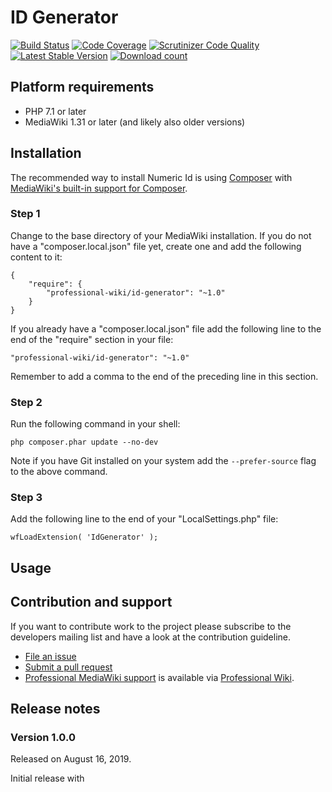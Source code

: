 # ID Generator

[![Build Status](https://travis-ci.org/ProfessionalWiki/IdGenerator.svg?branch=master)](https://travis-ci.org/ProfessionalWiki/IdGenerator)
[![Code Coverage](https://scrutinizer-ci.com/g/ProfessionalWiki/IdGenerator/badges/coverage.png?b=master)](https://scrutinizer-ci.com/g/ProfessionalWiki/IdGenerator/?branch=master)
[![Scrutinizer Code Quality](https://scrutinizer-ci.com/g/ProfessionalWiki/IdGenerator/badges/quality-score.png?b=master)](https://scrutinizer-ci.com/g/ProfessionalWiki/IdGenerator/?branch=master)
[![Latest Stable Version](https://poser.pugx.org/professional-wiki/id-generator/version.png)](https://packagist.org/packages/professional-wiki/id-generator)
[![Download count](https://poser.pugx.org/professional-wiki/id-generator/d/total.png)](https://packagist.org/packages/professional-wiki/id-generator)



## Platform requirements

* PHP 7.1 or later
* MediaWiki 1.31 or later (and likely also older versions)

## Installation

The recommended way to install Numeric Id is using [Composer](https://getcomposer.org) with
[MediaWiki's built-in support for Composer](https://professional.wiki/en/articles/installing-mediawiki-extensions-with-composer).

### Step 1

Change to the base directory of your MediaWiki installation. If you do not have a "composer.local.json" file yet,
create one and add the following content to it:

```
{
	"require": {
		"professional-wiki/id-generator": "~1.0"
	}
}
```

If you already have a "composer.local.json" file add the following line to the end of the "require"
section in your file:

    "professional-wiki/id-generator": "~1.0"

Remember to add a comma to the end of the preceding line in this section.

### Step 2

Run the following command in your shell:

    php composer.phar update --no-dev

Note if you have Git installed on your system add the `--prefer-source` flag to the above command.

### Step 3

Add the following line to the end of your "LocalSettings.php" file:

    wfLoadExtension( 'IdGenerator' );

## Usage


## Contribution and support

If you want to contribute work to the project please subscribe to the developers mailing list and
have a look at the contribution guideline.

* [File an issue](https://github.com/ProfessionalWiki/IdGenerator/issues)
* [Submit a pull request](https://github.com/ProfessionalWiki/IdGenerator/pulls)
* [Professional MediaWiki support](https://professional.wiki/en/support) is available via [Professional Wiki](https://professional.wiki/).

## Release notes


### Version 1.0.0

Released on August 16, 2019.

Initial release with
